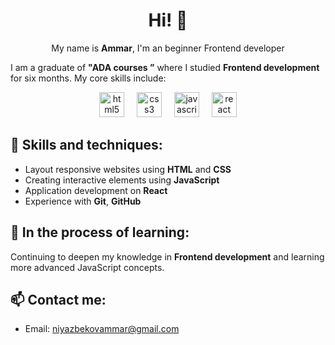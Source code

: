 
<div align="center">
  <h1>Hi! 👋</h1>
  <p>My name is <strong>Ammar</strong>,  I'm an beginner Frontend developer</p>
</div>

I am a graduate of **"ADA courses ”** where I studied **Frontend development** for six months. My core skills include:

<div align="center">
  <img src="https://cdn.jsdelivr.net/gh/devicons/devicon/icons/html5/html5-original.svg" height="40" alt="html5 logo"  />
  <img width="12" />
  <img src="https://cdn.jsdelivr.net/gh/devicons/devicon/icons/css3/css3-original.svg" height="40" alt="css3 logo"  />
  <img width="12" />
  <img src="https://cdn.jsdelivr.net/gh/devicons/devicon/icons/javascript/javascript-original.svg" height="40" alt="javascript logo"  />
  <img width="12" />
  <img src="https://cdn.jsdelivr.net/gh/devicons/devicon/icons/react/react-original.svg" height="40" alt="react logo"  />
</div>

## 🔧 Skills and techniques:

- Layout responsive websites using **HTML** and **CSS**
- Creating interactive elements using **JavaScript**
- Application development on **React**
- Experience with **Git**, **GitHub**

## 🌱 In the process of learning:

Continuing to deepen my knowledge in **Frontend development** and learning more advanced JavaScript concepts.

## 📫 Contact me:

- Email: [niyazbekovammar@gmail.com](mailto:niyazbekovammar@gmail.com)


